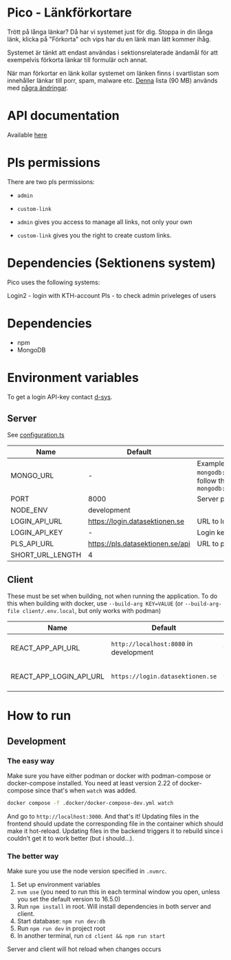 # Pico - Länkförkortare
Trött på långa länkar? Då har vi systemet just för dig. Stoppa in din långa länk, klicka på "Förkorta" och vips har du en länk man lätt kommer ihåg.

Systemet är tänkt att endast användas i sektionsrelaterade ändamål för att exempelvis förkorta länkar till formulär och annat.

När man förkortar en länk kollar systemet om länken finns i svartlistan som innehåller länkar till porr, spam, malware etc. [Denna](https://github.com/blocklistproject/Lists/blob/master/everything.txt) lista (90 MB) används med [några ändringar](https://github.com/datasektionen/pico/commits/master/resources).

# API documentation
Available [here](https://duckumentation.datasektionen.se/pico)

# Pls permissions
There are two pls permissions:
- `admin`
- `custom-link`

- `admin` gives you access to manage all links, not only your own
- `custom-link` gives you the right to create custom links.

# Dependencies (Sektionens system)
Pico uses the following systems:

Login2 - login with KTH-account
Pls - to check admin priveleges of users

# Dependencies
- npm
- MongoDB

# Environment variables

To get a login API-key contact <a href="mailto:d-sys@datasektionen.se">d-sys</a>.

## Server
See [configuration.ts](configuration.ts)

| Name                      | Default                                   | Description                                                                                 |
| ------------------------- | ----------------------------------------- | ------------------------------------------------------------------------------------------- |
| MONGO_URL                 | -                                         | Example: `mongodb://localhost:27017/pico`, follow the schema: `mongodb://HOST:PORT/DB_NAME` |
| PORT                      | 8000                                      | Server port                                                                                 |
| NODE_ENV                  | development                               |                                                                                             |
| LOGIN_API_URL             | https://login.datasektionen.se            | URL to login                                                                                |
| LOGIN_API_KEY             | -                                         | Login key                                                                                   |
| PLS_API_URL               | https://pls.datasektionen.se/api          | URL to pls api                                                                              |
| SHORT_URL_LENGTH          | 4                                         |                                                                                             |

## Client

These must be set when building, not when running the application. To do this when building with docker, use `--build-arg KEY=VALUE` (or `--build-arg-file client/.env.local`, but only works with podman)

| Name                      | Default                                   | Description                                               |
| ------------------------- | ----------------------------------------- | --------------------------------------------------------- |
| REACT_APP_API_URL         | `http://localhost:8080` in development    | Used to fetch the API                                     |
| REACT_APP_LOGIN_API_URL   | `https://login.datasektionen.se`          | Used to fetch the login token                             |

# How to run
## Development

### The easy way

Make sure you have either podman or docker with podman-compose or docker-compose
installed. You need at least version 2.22 of docker-compose since that's when
`watch` was added.

```sh
docker compose -f .docker/docker-compose-dev.yml watch
```

And go to `http://localhost:3000`. And that's it! Updating files in the frontend
should update the corresponding file in the container which should make it
hot-reload. Updating files in the backend triggers it to rebuild since i
couldn't get it to work better (but i should...).

### The better way

Make sure you use the node version specified in `.nvmrc`.

1. Set up environment variables
1. `nvm use` (you need to run this in each terminal window you open, unless you set the default version to 16.5.0)
1. Run `npm install` in root. Will install dependencies in both server and client.
1. Start database: `npm run dev:db`
1. Run `npm run dev` in project root
1. In another terminal, run `cd client && npm run start`

Server and client will hot reload when changes occurs
